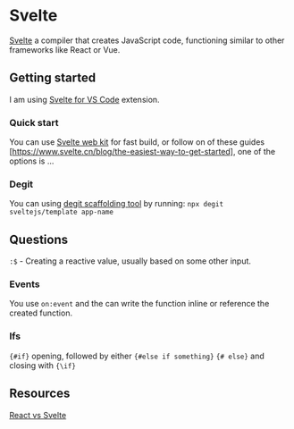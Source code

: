 # Svelte

[Svelte](https://svelte.dev/) a compiler that creates JavaScript code, functioning similar to other frameworks like React or Vue.

## Getting started

I am using [Svelte for VS Code](https://marketplace.visualstudio.com/items?itemName=svelte.svelte-vscode) extension.

### Quick start

You can use [Svelte web kit](https://kit.svelte.dev/) for fast build, or follow on of these guides [https://www.svelte.cn/blog/the-easiest-way-to-get-started], one of the options is ...

### Degit

You can using [degit scaffolding tool](https://github.com/Rich-Harris/degit) by running: `npx degit sveltejs/template app-name`

## Questions

`:$` - Creating a reactive value, usually based on some other input.

### Events

You use `on:event` and the can write the function inline or reference the created function.

### Ifs

`{#if}` opening, followed by either `{#else if something}` `{# else}` and closing with `{\if}`

## Resources

[React vs Svelte](https://blog.bitsrc.io/react-vs-sveltejs-the-war-between-virtual-and-real-dom-59cbebbab9e9)
